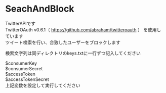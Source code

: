 # SeachAndBlock
  
TwitterAPIです  
TwitterOAuth v0.6.1（
https://github.com/abraham/twitteroauth
）
を使用しています  
ツイート検索を行い、合致したユーザーをブロックします  
  
検索文字列は同ディレクトリのkeys.txtに一行ずつ記入してください
  
$consumerKey  
$consumerSecret  
$accessToken  
$accessTokenSecret  
上記変数を設定して実行してください  
  
